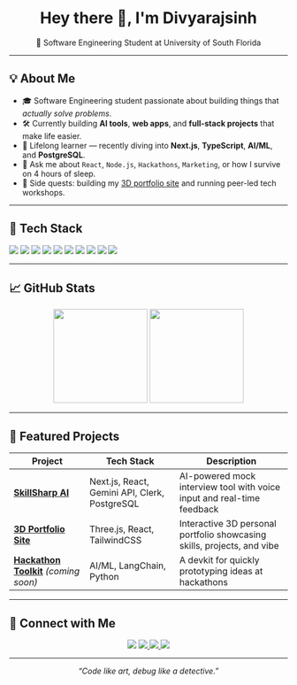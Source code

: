 <h1 align="center">Hey there 👋, I'm Divyarajsinh</h1>
<p align="center">🚀 Software Engineering Student at University of South Florida</p>

---

## 💡 About Me
- 🎓 Software Engineering student passionate about building things that *actually solve problems*.
- 🛠️ Currently building **AI tools**, **web apps**, and **full-stack projects** that make life easier.
- 🌱 Lifelong learner — recently diving into **Next.js**, **TypeScript**, **AI/ML**, and **PostgreSQL**.
- 💬 Ask me about `React`, `Node.js`, `Hackathons`, `Marketing`, or how I survive on 4 hours of sleep.
- 🧠 Side quests: building my [3D portfolio site](https://iamdk25.github.io/3d_personal_portfolio/) and running peer-led tech workshops.

---

## 🚀 Tech Stack
<p>
  <img src="https://img.shields.io/badge/JavaScript-000?style=for-the-badge&logo=javascript" />
  <img src="https://img.shields.io/badge/TypeScript-000?style=for-the-badge&logo=typescript" />
  <img src="https://img.shields.io/badge/React-000?style=for-the-badge&logo=react" />
  <img src="https://img.shields.io/badge/Next.js-000?style=for-the-badge&logo=nextdotjs" />
  <img src="https://img.shields.io/badge/Node.js-000?style=for-the-badge&logo=node.js" />
  <img src="https://img.shields.io/badge/Python-000?style=for-the-badge&logo=python" />
  <img src="https://img.shields.io/badge/C++-000?style=for-the-badge&logo=c%2B%2B" />
  <img src="https://img.shields.io/badge/PostgreSQL-000?style=for-the-badge&logo=postgresql" />
  <img src="https://img.shields.io/badge/TailwindCSS-000?style=for-the-badge&logo=tailwind-css" />
  <img src="https://img.shields.io/badge/Figma-000?style=for-the-badge&logo=figma" />
</p>

---

## 📈 GitHub Stats
<p align="center">
  <img src="https://github-readme-stats.vercel.app/api?username=Iamdk25&show_icons=true&theme=radical" height="170" />
  <img src="https://github-readme-stats.vercel.app/api/top-langs/?username=Iamdk25&layout=compact&theme=radical" height="170" />
</p>

---

## 🌟 Featured Projects

| Project | Tech Stack | Description |
|--------|------------|-------------|
| [**SkillSharp AI**](https://github.com/Iamdk25/skillsharp-ai) | Next.js, React, Gemini API, Clerk, PostgreSQL | AI-powered mock interview tool with voice input and real-time feedback |
| [**3D Portfolio Site**](https://iamdk25.github.io/3d_personal_portfolio/) | Three.js, React, TailwindCSS | Interactive 3D personal portfolio showcasing skills, projects, and vibe |
| [**Hackathon Toolkit**](#) *(coming soon)* | AI/ML, LangChain, Python | A devkit for quickly prototyping ideas at hackathons |

---

## 🔗 Connect with Me
<p align="center">
  <a href="https://github.com/Iamdk25"><img src="https://img.shields.io/badge/GitHub-000?style=for-the-badge&logo=github&logoColor=white" /></a>
  <a href="https://www.linkedin.com/in/dkarmariya">
  <img src="https://img.shields.io/badge/LinkedIn-0A66C2?style=for-the-badge&logo=linkedin&logoColor=white" />
</a>
  <a href="https://twitter.com/Iamdk_25">
  <img src="https://img.shields.io/badge/Twitter-1DA1F2?style=for-the-badge&logo=twitter&logoColor=white" />
</a>
  <a href="https://www.instagram.com/Iamdk_25">
  <img src="https://img.shields.io/badge/Instagram-E4405F?style=for-the-badge&logo=instagram&logoColor=white" />
</a>
</p>

---

<p align="center"><i>“Code like art, debug like a detective.”</i></p>
